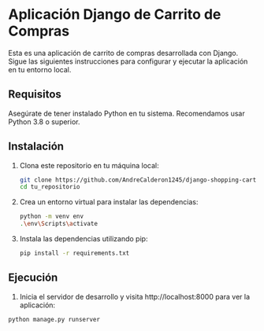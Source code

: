# Aplicación Django de Carrito de Compras

Esta es una aplicación de carrito de compras desarrollada con Django. Sigue las siguientes instrucciones para configurar y ejecutar la aplicación en tu entorno local.

## Requisitos

Asegúrate de tener instalado Python en tu sistema. Recomendamos usar Python 3.8 o superior.

## Instalación

1. Clona este repositorio en tu máquina local:

   ```bash
   git clone https://github.com/AndreCalderon1245/django-shopping-cart.git
   cd tu_repositorio

2. Crea un entorno virtual para instalar las dependencias:

   ```bash
   python -m venv env
   .\env\Scripts\activate

3. Instala las dependencias utilizando pip:

   ```bash
   pip install -r requirements.txt

## Ejecución

1.  Inicia el servidor de desarrollo y visita http://localhost:8000 para ver la aplicación:

   ```bash
   python manage.py runserver